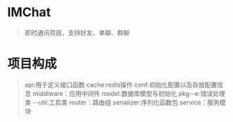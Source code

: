 # IMChat

>
>即时通讯项目，支持好友、单聊、群聊

# 项目构成
>api:用于定义接口函数
>cache:redis操作
>conf:初始化配置以及存放配置信息
>middlware：应用中间件
>model:数据库模型与初始化
>pkg--e:错误处理类
>   --util:工具类
>router：路由组
>serializer:序列化函数包
>service：服务模块


   
